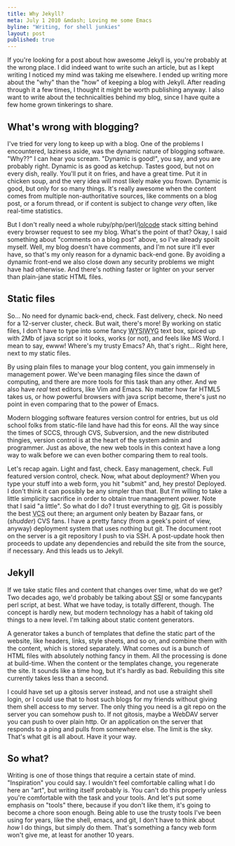 ```yaml
---
title: Why Jekyll?
meta: July 1 2010 &mdash; Loving me some Emacs
byline: "Writing, for shell junkies"
layout: post
published: true
---
```


If you're looking for a post about how awesome Jekyll is, you're
probably at the wrong place. I did indeed want to write such an
article, but as I kept writing I noticed my mind was taking me
elsewhere. I ended up writing more about the "why" than the "how" of
keeping a blog with Jekyll. After reading through it a few times, I
thought it might be worth publishing anyway. I also want to write
about the technicalities behind my blog, since I have quite a few home
grown tinkerings to share.

## What's wrong with blogging?

I've tried for very long to keep up with a blog. One of the problems I
encountered, laziness aside, was the dynamic nature of blogging
software. "Why??" I can hear you scream. "Dynamic is good!", you say,
and you are probably right. Dynamic is as good as ketchup. Tastes
good, but not on every dish, really. You'll put it on fries, and have
a great time. Put it in chicken soup, and the very idea will most
likely make you frown. Dynamic is good, but only for so many
things. It's really awesome when the content comes from multiple
non-authoritative sources, like comments on a blog post, or a forum
thread, or if content is subject to change *very* often, like
real-time statistics.

But I don't really need a whole
ruby/php/perl/[lolcode](http://en.wikipedia.org/wiki/LOLCODE) stack
sitting behind every browser request to see my blog. What's the point
of that?  Okay, I said something about "comments on a blog post"
above, so I've already spoilt myself. Well, my blog doesn't have
comments, and I'm not sure it'll ever have, so that's my only reason
for a dynamic back-end gone. By avoiding a dynamic front-end we also
close down any security problems we might have had otherwise. And
there's nothing faster or lighter on your server than plain-jane
static HTML files.

## Static files

So... No need for dynamic back-end, check. Fast delivery, check. No
need for a 12-server cluster, check. But wait, there's more! By working
on static files, I don't have to type into some fancy <abbr
title="What you see is definitely not what you get, or even
close">WYSIWYG</abbr> text box, spiced up with 2Mb of java script so it
looks, works (or not), and feels like MS Word. I mean to say, ewww!
Where's my trusty Emacs? Ah, that's right... Right here, next to my
static files.

By using plain files to manage your blog content, you gain immensely
in management power. We've been managing files since the dawn of
computing, and there are more tools for this task than any other. And
we also have *real* text editors, like Vim and Emacs. No matter how
far HTML5 takes us, or how powerful browsers with java script become,
there's just no point in even comparing that to the power of Emacs.

Modern blogging software features version control for entries, but us
old school folks from static-file land have had this for eons. All the
way since the times of SCCS, through CVS, Subversion, and the new
distributed thingies, version control is at the heart of the system
admin and programmer. Just as above, the new web tools in this context
have a long way to walk before we can even bother comparing them to
real tools.

Let's recap again. Light and fast, check. Easy management, check. Full
featured version control, check. Now, what about deployment? When you
type your stuff into a web form, you hit "submit" and, hey presto!
Deployed. I don't think it can possibly be any simpler than that. But
I'm willing to take a little simplicity sacrifice in order to obtain
true management power. Note that I said "a little". So what do I do? I
trust everything to [git](http://git-scm.com/ "Git Source Code
Management"). Git is possibly the best <abbr title="Version Control
System">VCS</abbr> out there; an argument only beaten by Bazaar fans,
or (*shudder*) CVS fans. I have a pretty fancy (from a geek's point of
view, anyway) deployment system that uses nothing but git. The
document root on the server is a git repository I push to via SSH. A
post-update hook then proceeds to update any dependencies and rebuild
the site from the source, if necessary. And this leads us to Jekyll.

## Jekyll

If we take static files and content that changes over time, what do we
get? Two decades ago, we'd probably be talking about <abbr
title="Server Side Includes">SSI</abbr> or some fancypants perl
script, at best. What we have today, is totally different, though. The
concept is hardly new, but modern technology has a habit of taking old
things to a new level. I'm talking about static content generators.

A generator takes a bunch of templates that define the static part of
the website, like headers, links, style sheets, and so on, and combine
them with the content, which is stored separately. What comes out is a
bunch of HTML files with absolutely nothing fancy in them. All the
processing is done at build-time. When the content or the templates
change, you regenerate the site. It sounds like a time hog, but it's
hardly as bad. Rebuilding this site currently takes less than a
second.

I could have set up a gitosis server instead, and not use a straight
shell login, or I could use that to host such blogs for my friends
without giving them shell access to my server. The only thing you need
is a git repo on the server you can somehow push to. If not gitosis,
maybe a WebDAV server you can push to over plain http. Or an
application on the server that responds to a ping and pulls from
somewhere else. The limit is the sky. That's what git is all
about. Have it your way.

## So what?

Writing is one of those things that require a certain state of
mind. "Inspiration" you could say. I wouldn't feel comfortable calling
what I do here an "art", but writing itself probably is. You can't do
this properly unless you're comfortable with the task and your
tools. And let's put some emphasis on "tools" there, because if you
don't like them, it's going to become a chore soon enough. Being able
to use the trusty tools I've been using for years, like the shell,
emacs, and git, I don't have to think about *how* I do things, but
simply do them. That's something a fancy web form won't give me, at
least for another 10 years.
